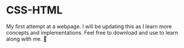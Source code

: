 # CSS-HTML
My first attempt at a webpage. I will be updating this as I learn more concepts and implementations. Feel free to download and use to learn along with me. 🥰

